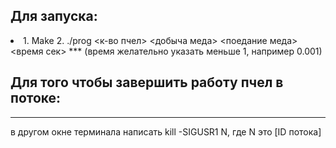 Для запуска:
-----------------
<li>
  1. Make
  2. ./prog <к-во пчел> <добыча меда> <поедание меда> <время сек>
  ***
 (время желательно указать меньше 1, например 0.001)

Для того чтобы завершить работу пчел в потоке:
----------------------------------------------
***
 в другом окне терминала написать kill -SIGUSR1 N, где N это [ID потока]

